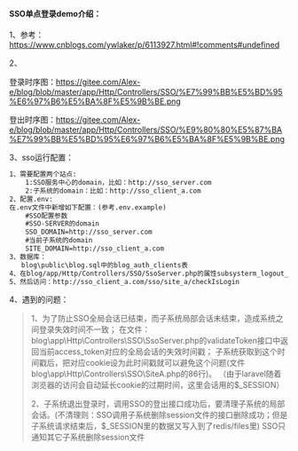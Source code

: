 #### SSO单点登录demo介绍：

1、参考：https://www.cnblogs.com/ywlaker/p/6113927.html#!comments#undefined

2、

登录时序图：https://gitee.com/Alex-e/blog/blob/master/app/Http/Controllers/SSO/%E7%99%BB%E5%BD%95%E6%97%B6%E5%BA%8F%E5%9B%BE.png

登出时序图：https://gitee.com/Alex-e/blog/blob/master/app/Http/Controllers/SSO/%E9%80%80%E5%87%BA%E7%99%BB%E5%BD%95%E6%97%B6%E5%BA%8F%E5%9B%BE.png

3、sso运行配置：

```html
1、需要配置两个站点:
	1:SSO服务中心的domain，比如：http://sso_server.com
	2:子系统的domain：比如：http://sso_client_a.com
2、配置.env:
在.env文件中新增如下配置：(参考.env.example)
    #SSO配置参数
    #SSO-SERVER的domain
    SSO_DOMAIN=http://sso_server.com
    #当前子系统的domain
    SITE_DOMAIN=http://sso_client_a.com
3、数据库：
   blog\public\blog.sql中的blog_auth_clients表
4、在blog/app/Http/Controllers/SSO/SsoServer.php的属性subsysterm_logout_url中修改为你的子系统的退出登录的接口地址
5、然后访问：http://sso_client_a.com/sso/site_a/checkIsLogin 
```

4、遇到的问题：

> 1、为了防止SSO全局会话已结束，而子系统局部会话未结束，造成系统之间登录失效时间不一致；
> 在文件：blog\app\Http\Controllers\SSO\SsoServer.php的validateToken接口中返回当前access_token对应的全局会话的失效时间戳；
> 子系统获取到这个时间戳后，把对应cookie设为此时间戳就可以避免这个问题(文件blog\app\Http\Controllers\SSO\SiteA.php的86行)。
> （由于laravel随着浏览器的访问会自动延长cookie的过期时间，这里会话用的$_SESSION）
>
> 2、子系统退出登录时，调用SSO的登出接口成功后，要清理子系统的局部会话。(不清理则：SSO调用子系统删除session文件的接口删除成功；但是子系统请求结束后，$_SESSION里的数据又写入到了redis/files里)
> SSO只通知其它子系统删除session文件

